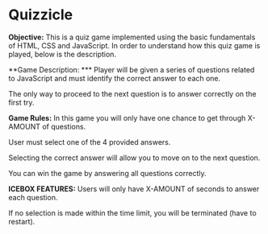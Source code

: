 # Quizzicle
**Objective:**
 This is a quiz game implemented using the basic fundamentals of HTML, CSS and JavaScript. 
 In order to understand how this quiz game is played, below is the description.

**Game Description: ***
Player will be given a series of questions related to JavaScript and must identify the correct answer to each one. 

The only way to proceed to the next question is to answer correctly on the first try.


**Game Rules:**
 In this game you will only have one chance to get through X-AMOUNT of questions.
 
 User must select one of the 4 provided answers.

 Selecting the correct answer will allow you to move on to the next question.

 You can win the game by answering all questions correctly.



**ICEBOX FEATURES:**
Users will only have X-AMOUNT of seconds to answer each question.

If no selection is made within the time limit, you will be terminated (have to restart).